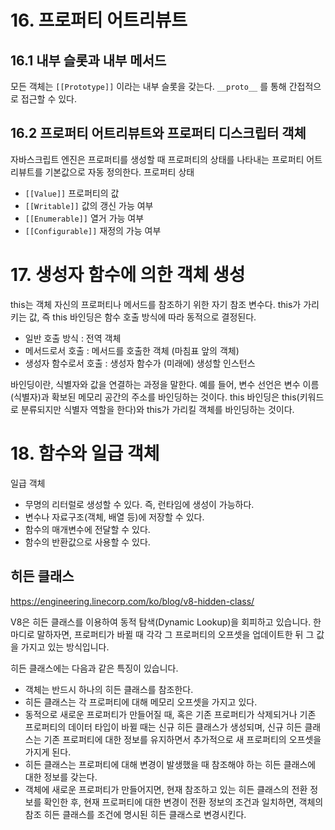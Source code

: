 # 16. 프로퍼티 어트리뷰트

## 16.1 내부 슬롯과 내부 메서드
모든 객체는 `[[Prototype]]` 이라는 내부 슬롯을 갖는다. `__proto__` 를 통해 간접적으로 접근할 수 있다.

## 16.2 프로퍼티 어트리뷰트와 프로퍼티 디스크립터 객체
자바스크립트 엔진은 프로퍼티를 생성할 때 프로퍼티의 상태를 나타내는 프로퍼티 어트리뷰트를 기본값으로 자동 정의한다.
프로퍼티 상태
- `[[Value]]` 프로퍼티의 값
- `[[Writable]]` 값의 갱신 가능 여부
- `[[Enumerable]]` 열거 가능 여부
- `[[Configurable]]` 재정의 가능 여부

# 17. 생성자 함수에 의한 객체 생성

this는 객체 자신의 프로퍼티나 메서드를 참조하기 위한 자기 참조 변수다. this가 가리키는 값, 즉 this 바인딩은 함수 호출 방식에 따라 동적으로 결정된다.

- 일반 호출 방식 : 전역 객체
- 메서드로서 호출 : 메서드를 호출한 객체 (마침표 앞의 객체)
- 생성자 함수로서 호출 : 생성자 함수가 (미래에) 생성할 인스턴스

바인딩이란, 식별자와 값을 연결하는 과정을 말한다. 예를 들어, 변수 선언은 변수 이름(식별자)과 확보된 메모리 공간의 주소를 바인딩하는 것이다. this 바인딩은 this(키워드로 분류되지만 식별자 역할을 한다)와 this가 가리킬 객체를 바인딩하는 것이다.


# 18. 함수와 일급 객체

일급 객체
- 무명의 리터럴로 생성할 수 있다. 즉, 런타임에 생성이 가능하다.
- 변수나 자료구조(객체, 배열 등)에 저장할 수 있다.
- 함수의 매개변수에 전달할 수 있다.
- 함수의 반환값으로 사용할 수 있다.

## 히든 클래스

https://engineering.linecorp.com/ko/blog/v8-hidden-class/

V8은 히든 클래스를 이용하여 동적 탐색(Dynamic Lookup)을 회피하고 있습니다. 한마디로 말하자면, 프로퍼티가 바뀔 때 각각 그 프로퍼티의 오프셋을 업데이트한 뒤 그 값을 가지고 있는 방식입니다.

히든 클래스에는 다음과 같은 특징이 있습니다.

- 객체는 반드시 하나의 히든 클래스를 참조한다.
- 히든 클래스는 각 프로퍼티에 대해 메모리 오프셋을 가지고 있다.
- 동적으로 새로운 프로퍼티가 만들어질 때, 혹은 기존 프로퍼티가 삭제되거나 기존 프로퍼티의 데이터 타입이 바뀔 때는 신규 히든 클래스가 생성되며, 신규 히든 클래스는 기존 프로퍼티에 대한 정보를 유지하면서 추가적으로 새 프로퍼티의 오프셋을 가지게 된다.
- 히든 클래스는 프로퍼티에 대해 변경이 발생했을 때 참조해야 하는 히든 클래스에 대한 정보를 갖는다.
- 객체에 새로운 프로퍼티가 만들어지면, 현재 참조하고 있는 히든 클래스의 전환 정보를 확인한 후, 현재 프로퍼티에 대한 변경이 전환 정보의 조건과 일치하면, 객체의 참조 히든 클래스를 조건에 명시된 히든 클래스로 변경시킨다.